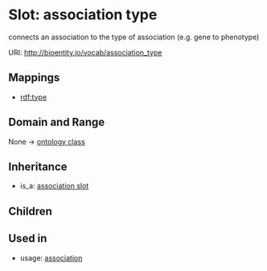 # Slot: association type


connects an association to the type of association (e.g. gene to phenotype)

URI: http://bioentity.io/vocab/association_type
## Mappings

 * [rdf:type](http://purl.obolibrary.org/obo/rdf_type)
## Domain and Range

None -> [ontology class](OntologyClass.md)
## Inheritance

 *  is_a: [association slot](association_slot.md)
## Children

## Used in

 *  usage: [association](Association.md)
